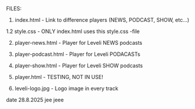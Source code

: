 FILES: 

1. index.html - Link to difference players (NEWS, PODCAST, SHOW, etc...)

1.2 style.css - ONLY index.html uses this style.css -file

2. player-news.html - Player for Leveli NEWS podcasts

3. player-podcast.html - Player for Leveli PODACASTs

4. player-show.html - Player for Leveli SHOW podcasts
	
5. player.html - TESTING, NOT IN USE!

6. leveli-logo.jpg - Logo image in every track

date 28.8.2025 jee jeee
